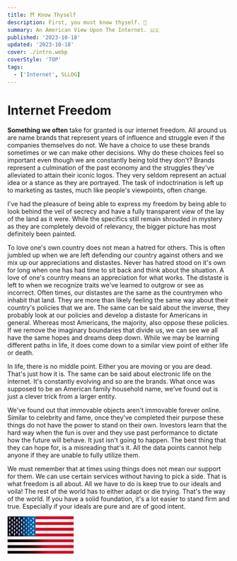 ```yaml
---
title: ⛩️ Know Thyself
description: First, you must know thyself. 🎎
summary: An American View Upon The Internet. 🇺🇸
published: '2023-10-18'
updated: '2023-10-18'
cover: ./intro.webp
coverStyle: 'TOP'
tags:
  - ['Internet', SLLOG]
---
```

# Internet Freedom

**Something we often** take for granted is our internet freedom. All around us are name brands that represent years of influence and struggle even if the companies themselves do not. We have a choice to use these brands sometimes or we can make other decisions. Why do these choices feel so important even though we are constantly being told they don't? Brands represent a culmination of the past economy and the struggles they've alleviated to attain their iconic logos. They very seldom represent an actual idea or a stance as they are portrayed. The task of indoctrination is left up to marketing as tastes, much like people's viewpoints, often change.  

I've had the pleasure of being able to express my freedom by being able to look behind the veil of secrecy and have a fully transparent view of the lay of the land as it were. While the specifics still remain shrouded in mystery as they are completely devoid of relevancy, the bigger picture has most definitely been painted.  

To love one's own country does not mean a hatred for others. This is often jumbled up when we are left defending our country against others and we mix up our appreciations and distastes. Never has hatred stood on it's own for long when one has had time to sit back and think about the situation. A love of one's country means an appreciation for what works. The distaste is left to when we recognize traits we've learned to outgrow or see as incorrect. Often times, our distastes are the same as the countrymen who inhabit that land. They are more than likely feeling the same way about their country's policies that we are. The same can be said about the inverse, they probably look at our policies and develop a distaste for Americans in general. Whereas most Americans, the majority, also oppose these policies. If we remove the imaginary boundaries that divide us, we can see we all have the same hopes and dreams deep down. While we may be learning different paths in life, it does come down to a similar view point of either life or death.  

In life, there is no middle point. Either you are moving or you are dead. That's just how it is. The same can be said about electronic life on the internet. It's constantly evolving and so are the brands. What once was supposed to be an American family household name, we've found out is just a clever trick from a larger entity.  

We've found out that immovable objects aren't immovable forever online. Similar to celebrity and fame, once they've completed their purpose these things do not have the power to stand on their own. Investors learn that the hard way when the fun is over and they use past performance to dictate how the future will behave. It just isn't going to happen. The best thing that they can hope for, is a misreading that's it. All the data points cannot help anyone if they are unable to fully utilize them.  

We must remember that at times using things does not mean our support for them. We can use certain services without having to pick a side. That is what freedom is all about. All we have to do is keep true to our ideals and voila! The rest of the world has to either adapt or die trying. That's the way of the world. If you have a solid foundation, it's a lot easier to stand firm and true. Especially if your ideals are pure and are of good intent.  

![Flag](perl600span.webp)
